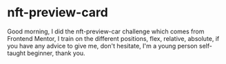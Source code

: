 # nft-preview-card
Good morning, I did the nft-preview-car challenge which comes from Frontend Mentor, I train on the different positions, flex, relative, absolute, if you have any advice to give me, don't hesitate, I'm a young person self-taught beginner, thank you.
